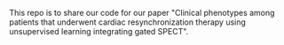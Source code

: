 This repo is to share our code for our paper "Clinical phenotypes among patients that underwent cardiac resynchronization therapy using unsupervised learning integrating gated SPECT". 
